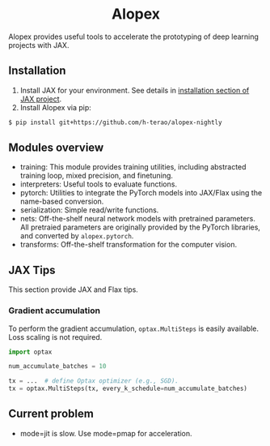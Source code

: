 <h1 align='center'>Alopex</h1>

Alopex provides useful tools to accelerate the prototyping of deep learning projects with JAX.

## Installation

1. Install JAX for your environment. See details in [installation section of JAX project](https://github.com/google/jax#installation).
2. Install Alopex via pip:
```bash
$ pip install git+https://github.com/h-terao/alopex-nightly
```

## Modules overview

- training: This module provides training utilities, including abstracted training loop, mixed precision, and finetuning.
- interpreters: Useful tools to evaluate functions.
- pytorch: Utilities to integrate the PyTorch models into JAX/Flax using the name-based conversion.
- serialization: Simple read/write functions.
- nets: Off-the-shelf neural network models with pretrained parameters. All pretraied parameters are originally provided by the PyTorch libraries, and converted by `alopex.pytorch`.
- transforms: Off-the-shelf transformation for the computer vision.

## JAX Tips

This section provide JAX and Flax tips.

### Gradient accumulation

To perform the gradient accumulation, `optax.MultiSteps` is easily available.
Loss scaling is not required.

```python
import optax

num_accumulate_batches = 10

tx = ...  # define Optax optimizer (e.g., SGD).
tx = optax.MultiSteps(tx, every_k_schedule=num_accumulate_batches)
```

## Current problem

- mode=jit is slow. Use mode=pmap for acceleration.